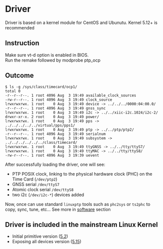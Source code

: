 # Driver

Driver is based on a kernel module for CentOS and Ubunutu. 
Kernel 5.12+ is recommended

## Instruction
Make sure vt-d option is enabled in BIOS.   
Run the remake followed by modprobe ptp_ocp

## Outcome
```
$ ls -g /sys/class/timecard/ocp1/
total 0
-r--r--r--. 1 root 4096 Aug  3 19:49 available_clock_sources
-rw-r--r--. 1 root 4096 Aug  3 19:49 clock_source
lrwxrwxrwx. 1 root    0 Aug  3 19:49 device -> ../../../0000:04:00.0/
-r--r--r--. 1 root 4096 Aug  3 19:49 gnss_sync
lrwxrwxrwx. 1 root    0 Aug  3 19:49 i2c -> ../../xiic-i2c.1024/i2c-2/
drwxr-xr-x. 2 root    0 Aug  3 19:49 power/
lrwxrwxrwx. 1 root    0 Aug  3 19:49 pps -> ../../../../../virtual/pps/pps1/
lrwxrwxrwx. 1 root    0 Aug  3 19:49 ptp -> ../../ptp/ptp2/
-r--r--r--. 1 root 4096 Aug  3 19:49 serialnum
lrwxrwxrwx. 1 root    0 Aug  3 19:49 subsystem -> ../../../../../../class/timecard/
lrwxrwxrwx. 1 root    0 Aug  3 19:49 ttyGNSS -> ../../tty/ttyS7/
lrwxrwxrwx. 1 root    0 Aug  3 19:49 ttyMAC -> ../../tty/ttyS8/
-rw-r--r--. 1 root 4096 Aug  3 19:39 uevent
```

After successfully loading the driver, one will see:
* PTP POSIX clock, linking to the physical hardware clock (PHC) on the Time Card (`/dev/ptp2`) 
* GNSS serial `/dev/ttyS7` 
* Atomic clock serial `/dev/ttyS8`
* two i2c (`/dev/i2c-*`) devices added

Now, once can use standard `linuxptp` tools such as `phc2sys` or `ts2phc` to copy, sync, tune, etc... See more in [software](/Software) section

## Driver is included in the mainstream Linux Kernel
* Initial primitive version ([5.2](https://git.kernel.org/pub/scm/linux/kernel/git/netdev/net-next.git/commit/?id=a7e1abad13f3f0366ee625831fecda2b603cdc17))
* Exposing all devices version ([5.15](https://git.kernel.org/pub/scm/linux/kernel/git/torvalds/linux.git/commit/?id=773bda96492153e11d21eb63ac814669b51fc701)) 
